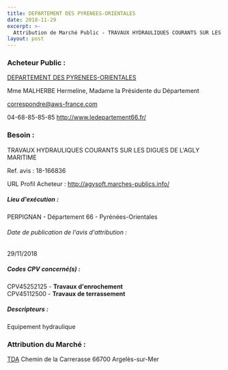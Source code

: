 ```yaml
---
title: DEPARTEMENT DES PYRENEES-ORIENTALES
date: 2018-11-29
excerpt: >-
  Attribution de Marché Public - TRAVAUX HYDRAULIQUES COURANTS SUR LES DIGUES DE L'AGLY MARITIME
layout: post
---
```


### Acheteur Public : 
<a href="/acheteur-33/siren-226600013"> DEPARTEMENT DES PYRENEES-ORIENTALES</a><br/>

Mme MALHERBE Hermeline, Madame la Présidente du Département

correspondre@aws-france.com

04-68-85-85-85
http://www.ledepartement66.fr/
### Besoin :

TRAVAUX HYDRAULIQUES COURANTS SUR LES DIGUES DE L'AGLY MARITIME

Ref. avis : 18-166836

URL Profil Acheteur : http://agysoft.marches-publics.info/

##### Lieu d'exécution :

PERPIGNAN - Département 66 - Pyrénées-Orientales

###### Date de publication de l'avis d'attribution : 
29/11/2018

##### Codes CPV concerné(s) :
CPV45252125 - **Travaux d'enrochement** <br/>
CPV45112500 - **Travaux de terrassement** <br/>

##### Descripteurs :
Equipement hydraulique <br/>

### Attribution du Marché :
<a href="/entreprise-258/siren-393061767"> TDA</a>    Chemin de la Carrerasse 66700 Argelès-sur-Mer <br/>
